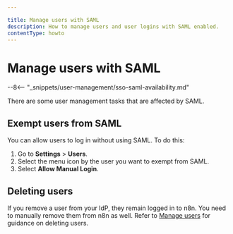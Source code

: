 ```yaml
---

title: Manage users with SAML
description: How to manage users and user logins with SAML enabled.
contentType: howto
---
```


# Manage users with SAML

--8<-- "_snippets/user-management/sso-saml-availability.md"

There are some user management tasks that are affected by SAML.

## Exempt users from SAML

You can allow users to log in without using SAML. To do this:

1. Go to **Settings** > **Users**.
2. Select the menu icon by the user you want to exempt from SAML.
3. Select **Allow Manual Login**.

## Deleting users

If you remove a user from your IdP, they remain logged in to n8n. You need to manually remove them from n8n as well. Refer to [Manage users](/user-management/manage-users.md) for guidance on deleting users.
